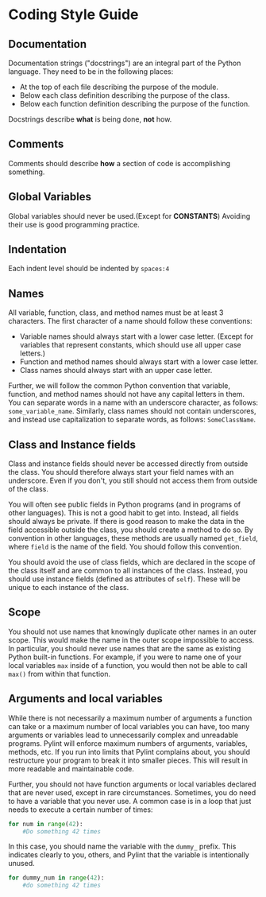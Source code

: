 # Coding Style Guide

## Documentation

Documentation strings ("docstrings") are an integral part of the Python language. They need to be in the following places:

* At the top of each file describing the purpose of the module.
* Below each class definition describing the purpose of the class.
* Below each function definition describing the purpose of the function.

Docstrings describe **what** is being done, **not** how.

## Comments

 Comments should describe **how** a section of code is accomplishing something.

## Global Variables

Global variables should never be used.(Except for **CONSTANTS**) Avoiding their use is good programming practice.

## Indentation

Each indent level should be indented by `spaces:4`

## Names

All variable, function, class, and method names must be at least 3 characters. The first character of a name should follow these conventions:

* Variable names should always start with a lower case letter. (Except for variables that represent constants, which should use all upper case letters.)
* Function and method names should always start with a lower case letter.
* Class names should always start with an upper case letter.

Further, we will follow the common Python convention that variable, function, and method names should not have any capital letters in them. You can separate words in a name with an underscore character, as follows: `some_variable_name`. Similarly, class names should not contain underscores, and instead use capitalization to separate words, as follows: `𝚂𝚘𝚖𝚎𝙲𝚕𝚊𝚜𝚜𝙽𝚊𝚖𝚎`.

## Class and Instance fields

Class and instance fields should never be accessed directly from outside the class. You should therefore always start your field names with an underscore. Even if you don't, you still should not access them from outside of the class.

You will often see public fields in Python programs (and in programs of other languages). This is not a good habit to get into. Instead, all fields should always be private. If there is good reason to make the data in the field accessible outside the class, you should create a method to do so. By convention in other languages, these methods are usually named `𝚐𝚎𝚝_𝚏𝚒𝚎𝚕𝚍`, where `𝚏𝚒𝚎𝚕𝚍` is the name of the field. You should follow this convention.

You should avoid the use of class fields, which are declared in the scope of the class itself and are common to all instances of the class. Instead, you should use instance fields (defined as attributes of `s𝚎𝚕𝚏`). These will be unique to each instance of the class.

## Scope

You should not use names that knowingly duplicate other names in an outer scope. This would make the name in the outer scope impossible to access. In particular, you should never use names that are the same as existing Python built-in functions. For example, if you were to name one of your local variables `𝚖𝚊𝚡` inside of a function, you would then not be able to call `𝚖𝚊𝚡()` from within that function.

## Arguments and local variables

While there is not necessarily a maximum number of arguments a function can take or a maximum number of local variables you can have, too many arguments or variables lead to unnecessarily complex and unreadable programs. Pylint will enforce maximum numbers of arguments, variables, methods, etc. If you run into limits that Pylint complains about, you should restructure your program to break it into smaller pieces. This will result in more readable and maintainable code.

Further, you should not have function arguments or local variables declared that are never used, except in rare circumstances. Sometimes, you do need to have a variable that you never use. A common case is in a loop that just needs to execute a certain number of times:

```python
for num in range(42):
    #Do something 42 times
```

In this case, you should name the variable with the `𝚍𝚞𝚖𝚖𝚢_` prefix. This indicates clearly to you, others, and Pylint that the variable is intentionally unused.

```python
for dummy_num in range(42):
    #do something 42 times
```
